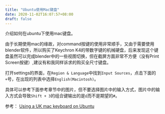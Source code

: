 ```yaml
---
title: "Ubuntu使用Mac键盘"
date: 2020-11-02T16:07:57+08:00
draft: false
---
```


介绍如何在ubuntu下使用mac键盘。

由于长期使用mac的缘故，对command按键的使用非常顺手，又由于需要使用blender软件，所以购买了Keychron K4的带数字键的机械硬盘，后来发现这个键盘虽然可以完成blender中的一些视图切换，但在截屏方面非常不方便（没有Print Screen按键）,建议有和我同样诉求的购买全尺寸键盘。

打开settings的界面，在`Region & Language`中找到`Input Sources`，点击下面的`+`号，在出现的列表中选择`English(Macintosh)`。

具体可以参考下面参考章节中的图片，但不要选择图片中的输入方式，图片中的输入方式会导致`Shift + 3`的组合键输出的是`£`而不是期望的`#`。

参考：
[Using a UK mac keyboard on Ubuntu](http://www.mattburns.co.uk/blog/2014/04/17/using-a-uk-mac-keyboard-on-ubuntu/)

